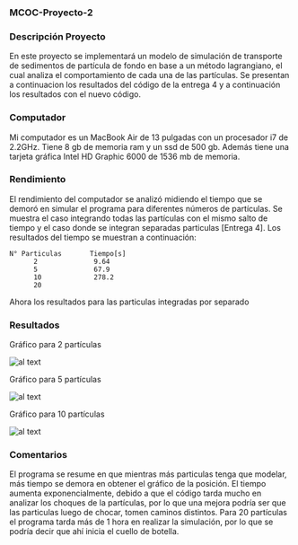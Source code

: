 ### MCOC-Proyecto-2

### Descripción Proyecto

En este proyecto se implementará un modelo de simulación de transporte de sedimentos de partícula de fondo en base a un método lagrangiano, el cual analiza el comportamiento de cada una de las partículas. Se presentan a continuacion los resultados del código de la entrega 4 y a continuación los resultados con el nuevo código. 

### Computador 

Mi computador es un MacBook Air de 13 pulgadas con un procesador i7 de 2.2GHz. Tiene 8 gb de memoria ram y un ssd de 500 gb. 
Además tiene una tarjeta gráfica Intel HD Graphic 6000 de 1536 mb de memoria. 


### Rendimiento 

El rendimiento del computador se analizó midiendo el tiempo que se demoró en simular el programa para diferentes números de partículas. Se muestra el caso integrando todas las partículas con el mismo salto de tiempo y el caso donde se integran separadas particulas [Entrega 4]. Los resultados del tiempo se muestran a continuación: 

    N° Particulas       Tiempo[s]
          2              9.64
          5              67.9
          10             278.2
          20             
 
 Ahora los resultados para las particulas integradas por separado
### Resultados

Gráfico para 2 partículas 

![al text](https://github.com/fsieversr/MCOC-Proyecto-2/blob/master/[Entrega_4]/Isidora_Ahumada/2_particulas.png)

Gráfico para 5 partículas

![al text](https://github.com/fsieversr/MCOC-Proyecto-2/blob/master/[Entrega_4]/Isidora_Ahumada/5_particulas.png)

Gráfico para 10 partículas 

![al text](https://github.com/fsieversr/MCOC-Proyecto-2/blob/master/[Entrega_4]/Isidora_Ahumada/10_particulas.png)




### Comentarios 

El programa se resume en que mientras más particulas tenga que modelar, más tiempo se demora en obtener el gráfico de la posición. El tiempo aumenta exponencialmente, debido a que el código tarda mucho en analizar los choques de la partículas, por lo que una mejora podría ser que las particulas luego de chocar, tomen caminos distintos. Para 20 partículas el programa tarda más de 1 hora en realizar la simulación, por lo que se podría decir que ahí inicia el cuello de botella. 

